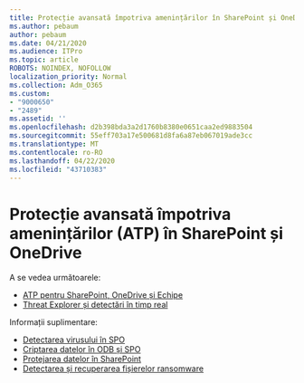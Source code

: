 ```yaml
---
title: Protecție avansată împotriva amenințărilor în SharePoint și OneDrive
ms.author: pebaum
author: pebaum
ms.date: 04/21/2020
ms.audience: ITPro
ms.topic: article
ROBOTS: NOINDEX, NOFOLLOW
localization_priority: Normal
ms.collection: Adm_O365
ms.custom:
- "9000650"
- "2489"
ms.assetid: ''
ms.openlocfilehash: d2b398bda3a2d1760b8380e0651caa2ed9883504
ms.sourcegitcommit: 55eff703a17e500681d8fa6a87eb067019ade3cc
ms.translationtype: MT
ms.contentlocale: ro-RO
ms.lasthandoff: 04/22/2020
ms.locfileid: "43710383"
---
```

# <a name="advanced-threat-protection-atp-in-sharepoint-and-onedrive"></a>Protecție avansată împotriva amenințărilor (ATP) în SharePoint și OneDrive

A se vedea următoarele:
- [ATP pentru SharePoint, OneDrive și Echipe](https://docs.microsoft.com/office365/securitycompliance/atp-for-spo-odb-and-teams)
- [Threat Explorer și detectări în timp real](https://docs.microsoft.com/office365/securitycompliance/threat-explorer-views)


Informații suplimentare:

- [Detectarea virusului în SPO](https://docs.microsoft.com/office365/securitycompliance/virus-detection-in-spo)</br>
- [Criptarea datelor în ODB și SPO](https://docs.microsoft.com/office365/securitycompliance/data-encryption-in-odb-and-spo)</br>
- [Protejarea datelor în SharePoint](https://docs.microsoft.com/sharepoint/safeguarding-your-data)</br>
- [Detectarea și recuperarea fișierelor ransomware](https://support.office.com/article/Ransomware-detection-and-recovering-your-files-0d90ec50-6bfd-40f4-acc7-b8c12c73637f)